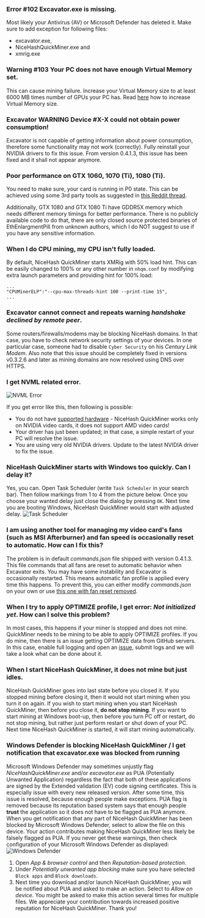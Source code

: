 ### Error #102 Excavator.exe is missing.
Most likely your Antivirus (AV) or Microsoft Defender has deleted it. Make sure to add exception for following files:
* excavator.exe,
* NiceHashQuickMiner.exe and
* xmrig.exe


### Warning #103 Your PC does not have enough Virtual Memory set. 
This can cause mining failure. Increase your Virtual Memory size to at least 6000 MB times number of GPUs your PC has. Read [here](https://www.nicehash.com/blog/post/how-to-increase-virtual-memory-on-windows) how to increase Virtual Memory size.


### Excavator WARNING Device #X-X could not obtain power consumption!
Excavator is not capable of getting information about power consumption, therefore some functionality may not work (correctly). Fully reinstall your NVIDIA drivers to fix this issue. From version 0.4.1.3, this issue has been fixed and it shall not appear anymore.


### Poor performance on GTX 1060, 1070 (Ti), 1080 (Ti).
You need to make sure, your card is running in P0 state. This can be achieved using some 3rd party tools as suggested in [this Reddit thread](https://www.reddit.com/r/RenderToken/comments/9w2rd9/how_to_use_maximum_p0_power_state_with_nvidia/).

Additionally, GTX 1080 and GTX 1080 Ti have GDDR5X memory which needs different memory timings for better performance. There is no publicly available code to do that, there are only closed source protected binaries of EthEnlargmentPill from unknown authors, which I do NOT suggest to use if you have any sensitive information.


### When I do CPU mining, my CPU isn't fully loaded.
By default, NiceHash QuickMiner starts XMRig with 50% load hint. This can be easily changed to 100% or any other number in `nhqm.conf` by modifying extra launch parameters and providing hint for 100% load:
```
...
"CPUMinerELP":"--cpu-max-threads-hint 100 --print-time 15",
...
```


### Excavator cannot connect and repeats warning _handshake declined by remote peer_.

Some routers/firewalls/modems may be blocking NiceHash domains. In that case, you have to check network security settings of your devices. In one particular case, someone had to disable `Cyber Security` on his _Century Link Modem_. Also note that this issue should be completely fixed in versions v0.3.2.6 and later as mining domains are now resolved using DNS over HTTPS.


### I get NVML related error.
![NVML Error](https://github.com/nicehash/NiceHashQuickMiner/blob/main/images/nvml_error.png?raw=true)

If you get error like this, then following is possible:
- You do not have [supported hardware](https://github.com/nicehash/NiceHashQuickMiner/wiki/Supported-hardware) - NiceHash QuickMiner works only on NVIDIA video cards, it does not support AMD video cards!
- Your driver has just been updated; in that case, a simple restart of your PC will resolve the issue.
- You are using very old NVIDIA drivers. Update to the latest NVIDIA driver to fix the issue.


### NiceHash QuickMiner starts with Windows too quickly. Can I delay it?
Yes, you can. Open Task Scheduler (write `Task Scheduler` in your search bar). Then follow markings from 1 to 4 from the picture below. Once you choose your wanted delay just close the dialog by pressing `OK`. Next time you are booting Windows, NiceHash QuickMiner would start with adjusted delay.
![Task Scheduler](https://github.com/nicehash/NiceHashQuickMiner/blob/main/images/ts_delay.png?raw=true)


### I am using another tool for managing my video card's fans (such as MSI Afterburner) and fan speed is occasionally reset to automatic. How can I fix this?
The problem is in default _commands.json_ file shipped with version 0.4.1.3. This file commands that all fans are reset to automatic behavior when Excavator exits. You may have some instability and Excavator is occasionally restarted. This means automatic fan profile is applied every time this happens. To prevent this, you can either modify _commands.json_ on your own or use [this one with fan reset removed](https://github.com/nicehash/NiceHashQuickMiner/blob/main/optimize/default_commands.json).


### When I try to apply OPTIMIZE profile, I get error: _Not initialized yet_. How can I solve this problem?
In most cases, this happens if your miner is stopped and does not mine. QuickMiner needs to be mining to be able to apply OPTIMIZE profiles. If you do mine, then there is an issue getting OPTIMIZE data from GitHub servers. In this case, enable full logging and open an [issue](https://github.com/nicehash/NiceHashQuickMiner/issues), submit logs and we will take a look what can be done about it.


### When I start NiceHash QuickMiner, it does not mine but just idles.
NiceHash QuickMiner goes into last state before you closed it. If you stopped mining before closing it, then it would not start mining when you turn it on again. If you wish to start mining when you start NiceHash QuickMiner, then before you close it, **do not stop mining**. If you want to start mining at Windows boot-up, then before you turn PC off or restart, do not stop mining, but rather just perform restart or shut down of your PC. Next time NiceHash QuickMiner is started, it will start mining automatically.


<a name="defender-issue"></a>
### Windows Defender is blocking NiceHash QuickMiner / I get notification that excavator.exe was blocked from running
Microsoft Windows Defender may sometimes unjustly flag _NiceHashQuickMiner.exe_ and/or _excavator.exe_ as PUA (Potentially Unwanted Application) regardless the fact that both of these applications are signed by the Extended validation (EV) code signing certificates. This is especially issue with every new released version. After some time, this issue is resolved, because enough people make exceptions. PUA flag is removed because its reputation based system says that enough people **trust** the application so it does not have to be flagged as PUA anymore. When you get notification that any part of NiceHash QuickMiner has been blocked by Microsoft Windows Defender, select to allow the file on this device. Your action contributes making NiceHash QuickMiner less likely be falsely flagged as PUA. If you never get these warnings, then check configuration of your Microsoft Windows Defender as displayed:
![Windows Defender](https://github.com/nicehash/NiceHashQuickMiner/blob/main/images/pua.png?raw=true)
1. Open _App & browser control_ and then _Reputation-based protection_. 
2. Under _Potentially unwanted app blocking_ make sure you have selected `Block apps` and `Block downloads`.
3. Next time you download and/or launch NiceHash QuickMiner, you will be notified about PUA and asked to make an action. Select to _Allow on device_. You might be asked to make this action several times for multiple files.
We appreciate your contribution towards increased positive reputation for NiceHash QuickMiner. Thank you!
